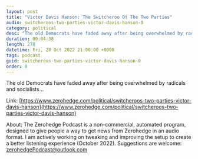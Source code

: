 ```yaml
---
layout: post
title: "Victor Davis Hanson: The Switcheroo Of The Two Parties"
audio: switcheroos-two-parties-victor-davis-hanson-0
category: political
desc: "The old Democrats have faded away after being overwhelmed by radicals and socialists..."
duration: 00:04:38
length: 278
datetime: Fri, 28 Oct 2022 21:00:00 +0000
tags: podcast
guid: switcheroos-two-parties-victor-davis-hanson-0
order: 0
---
```

The old Democrats have faded away after being overwhelmed by radicals and socialists...

Link: [https://www.zerohedge.com/political/switcheroos-two-parties-victor-davis-hanson](https://www.zerohedge.com/political/switcheroos-two-parties-victor-davis-hanson)

About: The Zerohedge Podcast is a non-commercial, automated program, designed to give people a way to get news from Zerohedge in an audio format.  I am actively working on tweaking and improving the setup to create a better listening experience (October 2022).  Suggestions are welcome: [zerohedgePodcast@outlook.com](mailto:zerohedgePodcast@outlook.com)